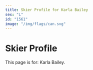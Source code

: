 ```yaml
---
title: Skier Profile for Karla Bailey
sex: "L"
id: "1561"
image: "/img/flags/can.svg" 
---
```


# Skier Profile

This page is for: Karla Bailey.
    